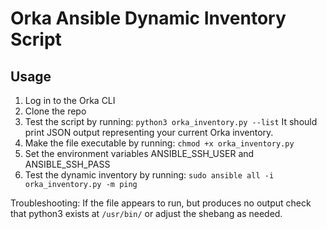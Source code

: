 # Orka Ansible Dynamic Inventory Script

## Usage
1. Log in to the Orka CLI
2. Clone the repo
3. Test the script by running: `python3 orka_inventory.py --list`
It should print JSON output representing your current Orka inventory.
4. Make the file executable by running: `chmod +x orka_inventory.py`
5. Set the environment variables ANSIBLE_SSH_USER and ANSIBLE_SSH_PASS
6. Test the dynamic inventory by running: `sudo ansible all -i orka_inventory.py -m ping`

Troubleshooting:
If the file appears to run, but produces no output check that python3 exists at `/usr/bin/` or adjust the shebang as needed. 
